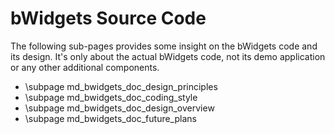 bWidgets Source Code
====================

The following sub-pages provides some insight on the bWidgets code and its design. It's only about the actual bWidgets code, not its demo application or any other additional components.

* \subpage md_bwidgets_doc_design_principles
* \subpage md_bwidgets_doc_coding_style
* \subpage md_bwidgets_doc_design_overview
* \subpage md_bwidgets_doc_future_plans
